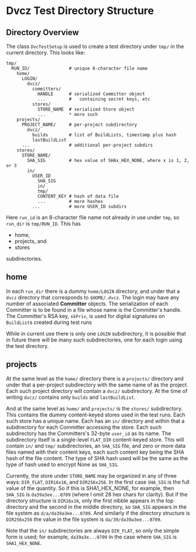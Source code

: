 # Dvcz Test Directory Structure

## Directory Overview

The class `DvcTestSetup` is used to create a test directory under `tmp/`
in the current directory.  This looks like:

    tmp/
      RUN_ID/               # unique 8-character file name
        home/
          LOGIN/
            dvcz/
              committers/
                HANDLE      # serialized Committer object
                ...         #   containing secret keys, etc
              stores/
                STORE_NAME  # serialized Store object
                ...         * more such
        projects/
          PROJECT_NAME/     # per-project subdirectory
            dvcz/
              builds        # list of BuildLists, timestamp plus hash
              lastBuildList
          ...               # additional per-project subdirs
        stores/
          STORE_NAME/
            SHA_SIG         # hex value of SHAx_HEX_NONE, where x is 1, 2, or 3
            in/
              USER_ID
                SHA_SIG
                in/
                tmp/
                CONTENT_KEY # hash of data file
                ...         # more hashes
              ...           # more USER_ID subdirs


Here `run_id` is an 8-character file name not already in use under `tmp`,
so `run_dir` is `tmp/RUN_ID`.  This has

* home,
* projects, and
* stores

subdirectories.

## home

In each `run_dir` there is a dummy `home/LOGIN` directory,
and under that a `dvcz` directory that corresponds to `$HOME/.dvcz`.
The login may have any number of associated **Committer** objects.
The serialization of each Committer is to be found in a file whose
name is the Committer's handle.  The Committer's RSA key, `skPriv`,
is used for digital signatures on `BuildList`s created during test
runs

While in current use there is only one `LOGIN` subdirectory, it is
possible that in future there will be many such subdirectories, one
for each login using the test directory.

## projects

At the same level as the `home/` directory there is a `projects/`
directory and under that a per-project subdirectory with the same
name of as the project.  Each such project directory will contain a
`dvcz/` subdirectory.  At the time of writing `dvcz/` contains only
`builds` and `lastBuildList`.

And at the same level as `home/` and `projects/` is the `stores/`
subdirectory.  This contains the dummy content-keyed stores used
in the test runs.  Each such store has a unique name.  Each has
an `in/` directory and within that a subdirectory for each Committer
accessing the store.  Each such subdirectory has the Committers's
32-byte `user_id` as its name.  The subdirectory itself is a single-level
`FLAT_DIR` content-keyed store.  This will contain `in/` and `tmp/`
subdirectories, an `SHA_SIG` file, and zero or more data files named
with their content keys, each such content key being the SHA hash
of the file content.  The type of SHA hash used will be the same as
the type of hash used to encrypt None as `SHA_SIG`.

Currently, the store under `STORE_NAME` may be organized in any of three
ways: `DIR_FLAT`, `DIR16x16`, and `DIR256x256`.  In the first case
`SHA_SIG` is the full value of the quantity.  So if this is SHA1_HEX_NONE,
for example, then `SHA_SIG` is `da39a3ee...0709` (where I omit 28 hex chars
for clarity).  But if the directory structure is `DIR16x16`, only the first
nibble appears in the top directory and the second in the middle directory,
so `SHA_SIG` appears in the file system as `d/a/da39a3ee...0709`.  And
similarly if the directory structure is `DIR256x256` the value in the
file system is `da/39/da39a3ee...0709`.

Note that the `in/` subdirectories are always `DIR_FLAT`, so only the
simple form is used; for example, `da39a3e...0709` in the case where
`SHA_SIG` is `SHA1_HEX_NONE`.
